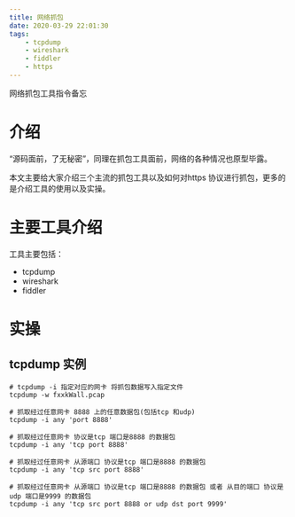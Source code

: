 ```yaml
---
title: 网络抓包
date: 2020-03-29 22:01:30
tags:
    - tcpdump
    - wireshark
    - fiddler
    - https
---
```


网络抓包工具指令备忘
<!-- more -->

# 介绍


“源码面前，了无秘密”，同理在抓包工具面前，网络的各种情况也原型毕露。

本文主要给大家介绍三个主流的抓包工具以及如何对https 协议进行抓包，更多的是介绍工具的使用以及实操。

# 主要工具介绍

工具主要包括：
* tcpdump
* wireshark
* fiddler

# 实操

## tcpdump 实例

```shell
# tcpdump -i 指定对应的网卡 将抓包数据写入指定文件
tcpdump -w fxxkWall.pcap 

# 抓取经过任意网卡 8888 上的任意数据包(包括tcp 和udp)
tcpdump -i any 'port 8888'

# 抓取经过任意网卡 协议是tcp 端口是8888 的数据包
tcpdump -i any 'tcp port 8888'

# 抓取经过任意网卡 从源端口 协议是tcp 端口是8888 的数据包
tcpdump -i any 'tcp src port 8888'

# 抓取经过任意网卡 从源端口 协议是tcp 端口是8888 的数据包 或者 从目的端口 协议是udp 端口是9999 的数据包
tcpdump -i any 'tcp src port 8888 or udp dst port 9999'

```
